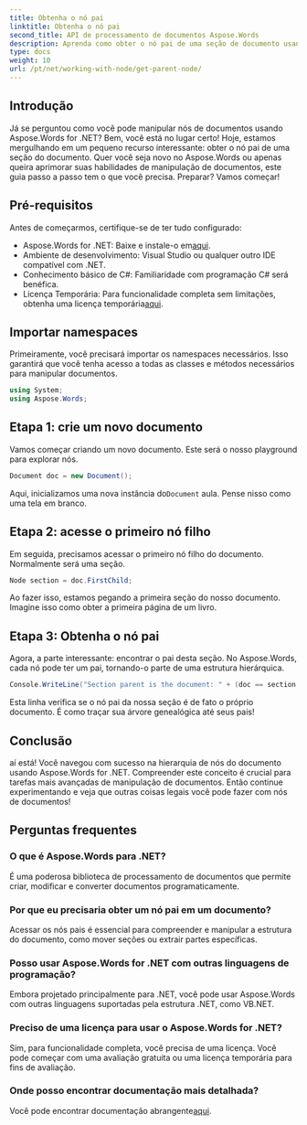```yaml
---
title: Obtenha o nó pai
linktitle: Obtenha o nó pai
second_title: API de processamento de documentos Aspose.Words
description: Aprenda como obter o nó pai de uma seção de documento usando Aspose.Words for .NET com este tutorial passo a passo detalhado.
type: docs
weight: 10
url: /pt/net/working-with-node/get-parent-node/
---
```

## Introdução

Já se perguntou como você pode manipular nós de documentos usando Aspose.Words for .NET? Bem, você está no lugar certo! Hoje, estamos mergulhando em um pequeno recurso interessante: obter o nó pai de uma seção do documento. Quer você seja novo no Aspose.Words ou apenas queira aprimorar suas habilidades de manipulação de documentos, este guia passo a passo tem o que você precisa. Preparar? Vamos começar!

## Pré-requisitos

Antes de começarmos, certifique-se de ter tudo configurado:

-  Aspose.Words for .NET: Baixe e instale-o em[aqui](https://releases.aspose.com/words/net/).
- Ambiente de desenvolvimento: Visual Studio ou qualquer outro IDE compatível com .NET.
- Conhecimento básico de C#: Familiaridade com programação C# será benéfica.
-  Licença Temporária: Para funcionalidade completa sem limitações, obtenha uma licença temporária[aqui](https://purchase.aspose.com/temporary-license/).

## Importar namespaces

Primeiramente, você precisará importar os namespaces necessários. Isso garantirá que você tenha acesso a todas as classes e métodos necessários para manipular documentos.

```csharp
using System;
using Aspose.Words;
```

## Etapa 1: crie um novo documento

Vamos começar criando um novo documento. Este será o nosso playground para explorar nós.

```csharp
Document doc = new Document();
```

 Aqui, inicializamos uma nova instância do`Document` aula. Pense nisso como uma tela em branco.

## Etapa 2: acesse o primeiro nó filho

Em seguida, precisamos acessar o primeiro nó filho do documento. Normalmente será uma seção.

```csharp
Node section = doc.FirstChild;
```

Ao fazer isso, estamos pegando a primeira seção do nosso documento. Imagine isso como obter a primeira página de um livro.

## Etapa 3: Obtenha o nó pai

Agora, a parte interessante: encontrar o pai desta seção. No Aspose.Words, cada nó pode ter um pai, tornando-o parte de uma estrutura hierárquica.

```csharp
Console.WriteLine("Section parent is the document: " + (doc == section.ParentNode));
```

Esta linha verifica se o nó pai da nossa seção é de fato o próprio documento. É como traçar sua árvore genealógica até seus pais!

## Conclusão

aí está! Você navegou com sucesso na hierarquia de nós do documento usando Aspose.Words for .NET. Compreender este conceito é crucial para tarefas mais avançadas de manipulação de documentos. Então continue experimentando e veja que outras coisas legais você pode fazer com nós de documentos!

## Perguntas frequentes

### O que é Aspose.Words para .NET?
É uma poderosa biblioteca de processamento de documentos que permite criar, modificar e converter documentos programaticamente.

### Por que eu precisaria obter um nó pai em um documento?
Acessar os nós pais é essencial para compreender e manipular a estrutura do documento, como mover seções ou extrair partes específicas.

### Posso usar Aspose.Words for .NET com outras linguagens de programação?
Embora projetado principalmente para .NET, você pode usar Aspose.Words com outras linguagens suportadas pela estrutura .NET, como VB.NET.

### Preciso de uma licença para usar o Aspose.Words for .NET?
Sim, para funcionalidade completa, você precisa de uma licença. Você pode começar com uma avaliação gratuita ou uma licença temporária para fins de avaliação.

### Onde posso encontrar documentação mais detalhada?
 Você pode encontrar documentação abrangente[aqui](https://reference.aspose.com/words/net/).